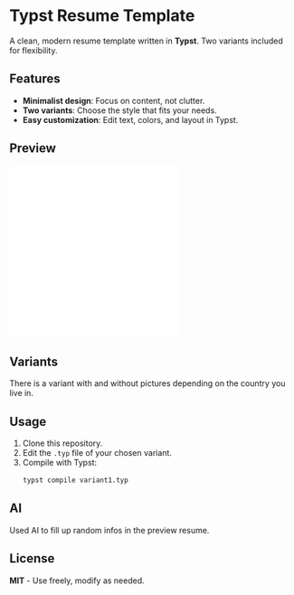 # Typst Resume Template

A clean, modern resume template written in **Typst**. Two variants included for flexibility.

## Features
- **Minimalist design**: Focus on content, not clutter.
- **Two variants**: Choose the style that fits your needs.
- **Easy customization**: Edit text, colors, and layout in Typst.

## Preview

![Resume Preview](./resume-front.pdf)
![Resume Preview](./resume-front-picture.pdf)

## Variants
There is a variant with and without pictures depending on the country you live in.

## Usage
1. Clone this repository.
2. Edit the `.typ` file of your chosen variant.
3. Compile with Typst:
   ```sh
   typst compile variant1.typ
   ```

## AI

Used AI to fill up random infos in the preview resume.

## License

**MIT** - Use freely, modify as needed.
